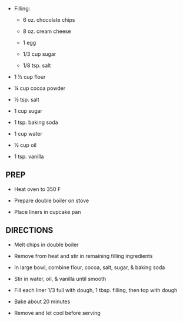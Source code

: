 - Filling:

  - 6 oz. chocolate chips

  - 8 oz. cream cheese

  - 1 egg

  - 1/3 cup sugar

  - 1/8 tsp. salt

- 1 ½ cup flour

- ¼ cup cocoa powder

- ½ tsp. salt

- 1 cup sugar

- 1 tsp. baking soda

- 1 cup water

- ½ cup oil

- 1 tsp. vanilla

## PREP

- Heat oven to 350 F

- Prepare double boiler on stove

- Place liners in cupcake pan

## DIRECTIONS

- Melt chips in double boiler

- Remove from heat and stir in remaining filling ingredients

- In large bowl, combine flour, cocoa, salt, sugar, & baking soda

- Stir in water, oil, & vanilla until smooth

- Fill each liner 1/3 full with dough, 1 tbsp. filling, then top with
    dough

- Bake about 20 minutes

- Remove and let cool before serving
